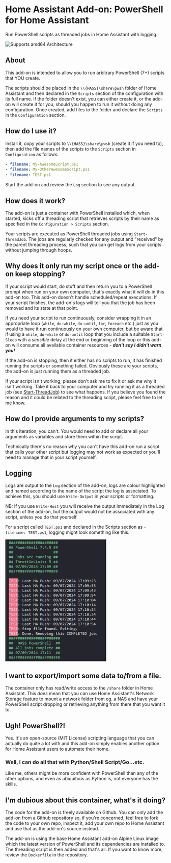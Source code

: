 # Home Assistant Add-on: PowerShell for Home Assistant

Run PowerShell scripts as threaded jobs in Home Assistant with logging.

![Supports amd64 Architecture][amd64-shield]

## About

This add-on is intended to allow you to run arbitrary PowerShell (7+) scripts that YOU create.

The scripts should be placed in the `\\{HASS}\share\pwsh` folder of Home Assistant and then declared in the `Scripts` section of the configuration with its full name. If the folder doesn't exist, you can either create it, or the add-on will create it for you, should you happen to run it without doing any configuration. Once created, add files to the folder and declare the `Scripts` in the `Configuration` section.

## How do I use it?

Install it, copy your scripts to `\\{HASS}\share\pwsh` (create it if you need to), then add the file names of the scripts to the `Scripts` section in `Configuration` as follows:

```yaml
- filename: My-AwesomeScript.ps1
- filename: My-OtherAwesomeScript.ps1
- filename: TEST.ps1
```

Start the add-on and review the `Log` section to see any output.

## How does it work?

The add-on is just a container with PowerShell installed which, when started, kicks off a threading script that retrieves scripts by their name as specified in the `Configuration > Scripts` section.

Your scripts are executed as PowerShell threaded jobs using `Start-ThreadJob`. The jobs are regularly checked for any output and "received" by the parent threading process, such that you can get logs from your scripts without jumping through hoops.

## Why does it only run my script once or the add-on keep stopping?

If your script would start, do stuff and then return you to a PowerShell prompt when run on your own computer, that's exactly what it will do in this add-on too. This add-on doesn't handle scheduled/repeat executions. If your script finishes, the add-on's logs will tell you that the job has been removed and its state at that point.

If you need your script to run continuously, consider wrapping it in an appropriate loop (`while`, `do-while`, `do-until`, `for`, `foreach` etc.) just as you would to have it run continuously on your own computer, but be aware that if using a `while`, `do-while` or `do-until` loop that you include a suitable `Start-Sleep` with a *sensible* delay at the end or beginning of the loop or this add-on will consume all available container resources - **_don't say I didn't warn you!_**

If the add-on is stopping, then it either has no scripts to run, it has finished running the scripts or something failed. Obviously these are your scripts, the add-on is just running them as a threaded job. 

If your script isn't working, please don't ask me to fix it or ask me why it isn't working. Take it back to your computer and try running it as a threaded job (see [Start-ThreadJob](https://learn.microsoft.com/en-us/powershell/module/threadjob/start-threadjob?view=powershell-7.4)) to see what happens. If you believe you found the reason and it could be related to the threading script, please feel free to let me know.

## How do I provide arguments to my scripts?

In this iteration, you can't. You would need to add or declare all your arguments as variables and store them within the script.

Technically there's no reason why you can't have this add-on run a script that calls your other script but logging may not work as expected or you'll need to manage that in your script yourself.

## Logging

Logs are output to the `Log` section of the add-on, logs are colour highlighted and named according to the name of the script the log is associated. To achieve this, you should use `Write-Output` in your scripts or formatting.

NB: If you use `Write-Host` you will receive the output immediately in the Log section of the add-on, but the output would not be associated with any script, unless you do that yourself.

For a script called `TEST.ps1` and declared in the Scripts section as `- filename: TEST.ps1`, logging might look something like this.

![Logging example](../resources/pwsh/images/logging.png)

## I want to export/import some data to/from a file.

The container only has read/write access to the `/share` folder in Home Assistant. This _does_ mean that you can use Home Assistant's Network Storage feature to mount a network folder from eg. a NAS and have your PowerShell script dropping or retrieving anything from there that you want it to.

## Ugh! PowerShell?!

Yes. It's an open-source (MIT License) scripting language that you can actually do quite a lot with and this add-on simply enables another option for Home Assistant users to automate their home.

### Well, I can do all that with Python/Shell Script/Go...etc.

Like me, others might be more confident with PowerShell than any of the other options, and even as ubiquitous as Python is, not everyone has the skills.

## I'm dubious about this container, what's it doing?

The code for the add-on is freely available on Github. You can only add the add-on from a Github repository so, if you're concerned, feel free to fork the code to your own repo, inspect it, add your own repo to Home Assistant and use that as the add-on's source instead.

The add-on is using the base Home Assistant add-on Alpine Linux image which the latest version of PowerShell and its dependencies are installed to. The threading script is then added and that's all. If you want to know more, review the `Dockerfile` in the repository.

[amd64-shield]: https://img.shields.io/badge/amd64-yes-green.svg
